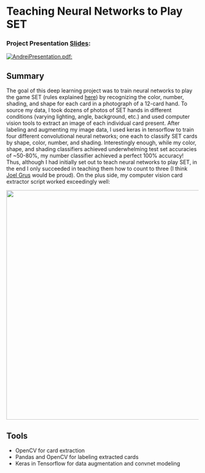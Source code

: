 # **Teaching** **Neural** **Networks** to Play SET 

### Project Presentation [Slides](https://github.com/andreilevin/DL_project/blob/main/AndreiPresentation.pdf): 

[![AndreiPresentation.pdf:](https://raw.githubusercontent.com/andreilevin/DL_project/main/cover_screenshot.jpg)](https://github.com/andreilevin/DL_project/blob/main/AndreiPresentation.pdf)

## Summary

The goal of this deep learning project was to train neural networks to play the game SET  (rules explained [here](https://www.setgame.com/sites/default/files/instructions/SET%20INSTRUCTIONS%20-%20ENGLISH.pdf)) by recognizing the color, number, shading, and shape for each card in a photograph of a 12-card hand.   To source my data, I took dozens of photos of  SET hands in different conditions (varying lighting, angle, background, etc.)  and used computer vision tools to extract an image of each individual card present.  After labeling and augmenting my image data, I used keras in tensorflow to train four different convolutional neural networks; one each to classify SET cards by shape, color, number, and shading.  Interestingly enough, while my color, shape, and shading classifiers achieved underwhelming test set accuracies of ~50-80%, my number classifier achieved a perfect 100% accuracy!  Thus, although I had initially set out to teach neural networks to play SET, in the end I only succeeded in teaching them how to count to three (I think [Joel Grus](https://joelgrus.com/2016/05/23/fizz-buzz-in-tensorflow/) would be proud).  On the plus side, my computer vision card extractor script worked exceedingly well:

<img src="https://raw.githubusercontent.com/andreilevin/DL_project/main/cards_extracted.jpg"  width="600" /> 

## Tools

* OpenCV for card extraction 
* Pandas and OpenCV for labeling extracted cards
* Keras in Tensorflow for data augmentation and convnet modeling
